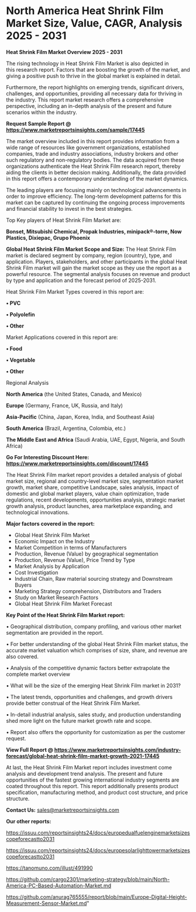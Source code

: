 # North America Heat Shrink Film Market Size, Value, CAGR, Analysis 2025 - 2031

<Strong> Heat Shrink Film Market Overview 2025 - 2031</strong>

The rising technology in Heat Shrink Film Market is also depicted in this research report. Factors that are boosting the growth of the market, and giving a positive push to thrive in the global market is explained in detail.

Furthermore, the report highlights on emerging trends, significant drivers, challenges, and opportunities, providing all necessary data for thriving in the industry. This report market research offers a comprehensive perspective, including an in-depth analysis of the present and future scenarios within the industry.

<strong>Request Sample Report @ <a href=https://www.marketreportsinsights.com/sample/17445>https://www.marketreportsinsights.com/sample/17445</a></strong>

The market overview included in this report provides information from a wide range of resources like government organizations, established companies, trade and industry associations, industry brokers and other such regulatory and non-regulatory bodies. The data acquired from these organizations authenticate the Heat Shrink Film research report, thereby aiding the clients in better decision making. Additionally, the data provided in this report offers a contemporary understanding of the market dynamics.

The leading players are focusing mainly on technological advancements in order to improve efficiency. The long-term development patterns for this market can be captured by continuing the ongoing process improvements and financial stability to invest in the best strategies.

Top Key players of Heat Shrink Film Market are:

<strong>Bonset, Mitsubishi Chemical, Propak Industries, minipack®-torre, Now Plastics, Dixiepac, Grupo Phoenix</strong>

<strong><b>Global Heat Shrink Film Market Scope and Size:</b></strong>
The Heat Shrink Film market is declared segment by company, region (country), type, and application. Players, stakeholders, and other participants in the global Heat Shrink Film market will gain the market scope as they use the report as a powerful resource. The segmental analysis focuses on revenue and product by type and application and the forecast period of 2025-2031.

Heat Shrink Film Market Types covered in this report are:

<strong>• PVC

• Polyolefin

• Other</strong>

Market Applications covered in this report are:

<strong>• Food

• Vegetable

• Other</strong> 

Regional Analysis

<strong>North America</strong> (the United States, Canada, and Mexico)

<strong>Europe</strong> (Germany, France, UK, Russia, and Italy)

<strong>Asia-Pacific</strong> (China, Japan, Korea, India, and Southeast Asia)

<strong>South America</strong> (Brazil, Argentina, Colombia, etc.)

<strong>The Middle East and Africa</strong> (Saudi Arabia, UAE, Egypt, Nigeria, and South Africa)

<strong>Go For Interesting Discount Here: <a href=https://www.marketreportsinsights.com/discount/17445>https://www.marketreportsinsights.com/discount/17445</a></strong>

The Heat Shrink Film market report provides a detailed analysis of global market size, regional and country-level market size, segmentation market growth, market share, competitive Landscape, sales analysis, impact of domestic and global market players, value chain optimization, trade regulations, recent developments, opportunities analysis, strategic market growth analysis, product launches, area marketplace expanding, and technological innovations.

<strong><b>Major factors covered in the report:</b></strong>
<ul>
  <li>Global Heat Shrink Film Market </li>
  <li>Economic Impact on the Industry</li>
  <li>Market Competition in terms of Manufacturers</li>
  <li>Production, Revenue (Value) by geographical segmentation</li>
  <li>Production, Revenue (Value), Price Trend by Type</li>
  <li>Market Analysis by Application</li>
  <li>Cost Investigation</li>
  <li>Industrial Chain, Raw material sourcing strategy and Downstream Buyers</li>
  <li>Marketing Strategy comprehension, Distributors and Traders</li>
  <li>Study on Market Research Factors</li>
  <li>Global Heat Shrink Film Market Forecast</li>
</ul>

<strong><b>Key Point of the Heat Shrink Film Market report:</b></strong>

• Geographical distribution, company profiling, and various other market segmentation are provided in the report.

• For better understanding of the global Heat Shrink Film market status, the accurate market valuation which comprises of size, share, and revenue are also covered.

• Analysis of the competitive dynamic factors better extrapolate the complete market overview

• What will be the size of the emerging Heat Shrink Film market in 2031?

• The latest trends, opportunities and challenges, and growth drivers provide better construal of the Heat Shrink Film Market.

• In-detail industrial analysis, sales study, and production understanding shed more light on the future market growth rate and scope.

• Report also offers the opportunity for customization as per the customer request.

<strong><b>View Full Report @ <a href=https://www.marketreportsinsights.com/industry-forecast/global-heat-shrink-film-market-growth-2021-17445>https://www.marketreportsinsights.com/industry-forecast/global-heat-shrink-film-market-growth-2021-17445</a></b></strong>


At last, the Heat Shrink Film Market report includes investment come analysis and development trend analysis. The present and future opportunities of the fastest growing international industry segments are coated throughout this report. This report additionally presents product specification, manufacturing method, and product cost structure, and price structure.

<strong>Contact Us:</strong>
sales@marketreportsinsights.com

<strong>Our other reports:</strong>

<a href=https://issuu.com/reportsinsights24/docs/europedualfuelenginemarketsizescopeforecastto2031>https://issuu.com/reportsinsights24/docs/europedualfuelenginemarketsizescopeforecastto2031</a>

<a href=https://issuu.com/reportsinsights24/docs/europesolarlighttowermarketsizescopeforecastto2031>https://issuu.com/reportsinsights24/docs/europesolarlighttowermarketsizescopeforecastto2031</a>

<a href=https://tanomuno.com/illust/491990>https://tanomuno.com/illust/491990</a>

<a href=https://github.com/cargo2301/marketing-strategy/blob/main/North-America-PC-Based-Automation-Market.md>https://github.com/cargo2301/marketing-strategy/blob/main/North-America-PC-Based-Automation-Market.md</a>

<a href=https://github.com/anurag765555/report/blob/main/Europe-Digital-Height-Measurement-Sensor-Market.md>https://github.com/anurag765555/report/blob/main/Europe-Digital-Height-Measurement-Sensor-Market.md</a>"
